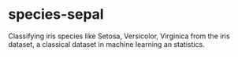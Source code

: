 # species-sepal
Classifying iris species like Setosa, Versicolor, Virginica from the iris dataset, a classical dataset in machine
learning an statistics.
